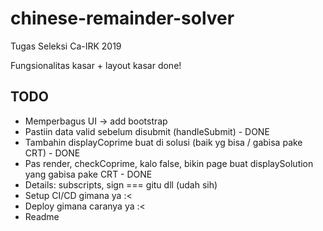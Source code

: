 # chinese-remainder-solver
Tugas Seleksi Ca-IRK 2019


Fungsionalitas kasar + layout kasar done!
## TODO
- Memperbagus UI -> add bootstrap
- Pastiin data valid sebelum disubmit (handleSubmit) - DONE
- Tambahin displayCoprime buat di solusi (baik yg bisa / gabisa pake CRT) - DONE
- Pas render, checkCoprime, kalo false, bikin page buat displaySolution yang gabisa pake CRT - DONE
- Details: subscripts, sign === gitu dll (udah sih)
- Setup CI/CD gimana ya :<
- Deploy gimana caranya ya :<
- Readme